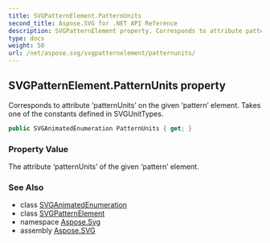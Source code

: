```yaml
---
title: SVGPatternElement.PatternUnits
second_title: Aspose.SVG for .NET API Reference
description: SVGPatternElement property. Corresponds to attribute patternUnits on the given pattern element. Takes one of the constants defined in SVGUnitTypes
type: docs
weight: 50
url: /net/aspose.svg/svgpatternelement/patternunits/
---
```

## SVGPatternElement.PatternUnits property

Corresponds to attribute ‘patternUnits’ on the given ‘pattern’ element. Takes one of the constants defined in SVGUnitTypes.

```csharp
public SVGAnimatedEnumeration PatternUnits { get; }
```

### Property Value

The attribute ‘patternUnits’ of the given ‘pattern’ element.

### See Also

* class [SVGAnimatedEnumeration](../../../aspose.svg.datatypes/svganimatedenumeration/)
* class [SVGPatternElement](../)
* namespace [Aspose.Svg](../../svgpatternelement/)
* assembly [Aspose.SVG](../../../)
